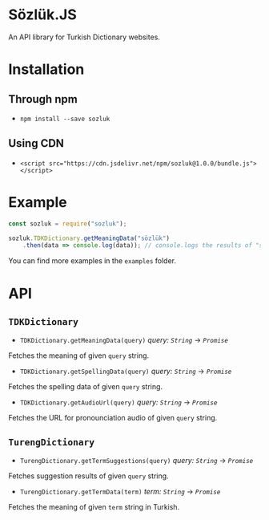 # Sözlük.JS

An API library for Turkish Dictionary websites.

# Installation

## Through npm

- `npm install --save sozluk`

## Using CDN

- `<script src="https://cdn.jsdelivr.net/npm/sozluk@1.0.0/bundle.js"></script>`

# Example

```javascript
const sozluk = require("sozluk");

sozluk.TDKDictionary.getMeaningData("sözlük")
    .then(data => console.log(data)); // console.logs the results of "sözlük" as JSON.
```

You can find more examples in the `examples` folder.

# API

## `TDKDictionary`

- `TDKDictionary.getMeaningData(query)` *query: `String`* -> *`Promise`*

Fetches the meaning of given `query` string.

- `TDKDictionary.getSpellingData(query)` *query: `String`* -> *`Promise`*

Fetches the spelling data of given `query` string.

- `TDKDictionary.getAudioUrl(query)` *query: `String`* -> *`Promise`*

Fetches the URL for pronounciation audio of given `query` string.

## `TurengDictionary`

- `TurengDictionary.getTermSuggestions(query)` *query: `String`* -> *`Promise`*

Fetches suggestion results of given `query` string. 

- `TurengDictionary.getTermData(term)` *term: `String`* -> *`Promise`*

Fetches the meaning of given `term` string in Turkish.
